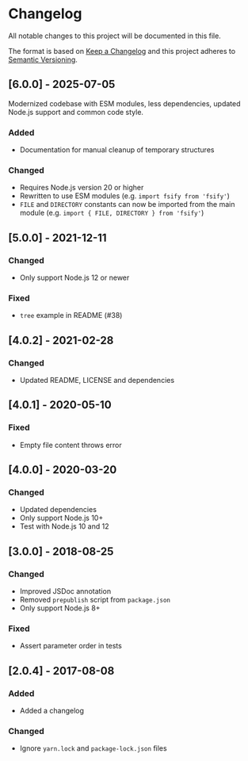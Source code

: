 # Changelog

All notable changes to this project will be documented in this file.

The format is based on [Keep a Changelog](http://keepachangelog.com/en/1.0.0/) and this project adheres to [Semantic Versioning](http://semver.org/spec/v2.0.0.html).

## [6.0.0] - 2025-07-05

Modernized codebase with ESM modules, less dependencies, updated Node.js support and common code style.

### Added

- Documentation for manual cleanup of temporary structures

### Changed

- Requires Node.js version 20 or higher
- Rewritten to use ESM modules (e.g. `import fsify from 'fsify'`)
- `FILE` and `DIRECTORY` constants can now be imported from the main module (e.g. `import { FILE, DIRECTORY } from 'fsify'`)

## [5.0.0] - 2021-12-11

### Changed

- Only support Node.js 12 or newer

### Fixed

- `tree` example in README (#38)

## [4.0.2] - 2021-02-28

### Changed

- Updated README, LICENSE and dependencies

## [4.0.1] - 2020-05-10

### Fixed

- Empty file content throws error

## [4.0.0] - 2020-03-20

### Changed

- Updated dependencies
- Only support Node.js 10+
- Test with Node.js 10 and 12

## [3.0.0] - 2018-08-25

### Changed

- Improved JSDoc annotation
- Removed `prepublish` script from `package.json`
- Only support Node.js 8+

### Fixed

- Assert parameter order in tests

## [2.0.4] - 2017-08-08

### Added

- Added a changelog

### Changed

- Ignore `yarn.lock` and `package-lock.json` files
